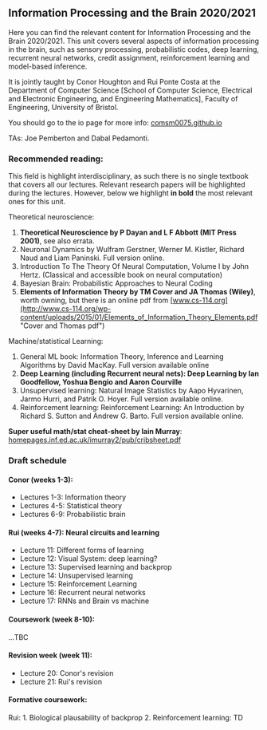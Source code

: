 ## Information Processing and the Brain 2020/2021

Here you can find the relevant content for Information Processing and the Brain 2020/2021. This unit covers several aspects of information processing in the brain, such as sensory processing, probabilistic codes, deep learning, recurrent neural networks, credit assignment, reinforcement learning and model-based inference.

It is jointly taught by Conor Houghton and Rui Ponte Costa at the
Department of Computer Science [School of Computer Science, Electrical
and Electronic Engineering, and Engineering Mathematics], Faculty of
Engineering, University of Bristol.

You should go to the io page for more info:
[comsm0075.github.io](https://comsm0075.github.io/ "unit homepage") 

TAs: Joe Pemberton and Dabal Pedamonti.

### Recommended reading:

This field is highlight interdisciplinary, as such there is no single textbook that covers all our lectures. Relevant research papers will be highlighted during the lectures. However, below we highlight **in bold** the most relevant ones for this unit.

Theoretical neuroscience:

1. **Theoretical Neuroscience by P Dayan and L F Abbott (MIT Press 2001)**, see also errata.
2. Neuronal Dynamics by Wulfram Gerstner, Werner M. Kistler, Richard Naud and Liam Paninski. Full version online.
3. Introduction To The Theory Of Neural Computation, Volume I by John Hertz. (Classical and accessible book on neural computation)
4. Bayesian Brain: Probabilistic Approaches to Neural Coding
5. **Elements of Information Theory by TM Cover and JA Thomas (Wiley)**, worth owning, but there is an online pdf from [www.cs-114.org](http://www.cs-114.org/wp-content/uploads/2015/01/Elements_of_Information_Theory_Elements.pdf "Cover and Thomas pdf")

Machine/statistical Learning:

1. General ML book: Information Theory, Inference and Learning Algorithms by David MacKay. Full version available online
2. **Deep Learning (including Recurrent neural nets): Deep Learning by Ian Goodfellow, Yoshua Bengio and Aaron Courville**
3. Unsupervised learning: Natural Image Statistics by Aapo Hyvarinen, Jarmo Hurri, and Patrik O. Hoyer. Full version available online.
4. Reinforcement learning: Reinforcement Learning: An Introduction by Richard S. Sutton and Andrew G. Barto. Full version available online.

**Super useful math/stat cheat-sheet by Iain Murray**:
[homepages.inf.ed.ac.uk/imurray2/pub/cribsheet.pdf](https://homepages.inf.ed.ac.uk/imurray2/pub/cribsheet.pdf)


### Draft schedule

#### Conor (weeks 1-3):

* Lectures 1-3: Information theory
* Lectures 4-5: Statistical theory
* Lectures 6-9: Probabilistic brain

#### Rui (weeks 4-7): Neural circuits and learning


* Lecture 11: Different forms of learning
* Lecture 12: Visual System: deep learning?
* Lecture 13: Supervised learning and backprop
* Lecture 14: Unsupervised learning
* Lecture 15: Reinforcement Learning
* Lecture 16: Recurrent neural networks
* Lecture 17: RNNs and Brain vs machine

#### Coursework (week 8-10):

...TBC

#### Revision week (week 11):

* Lecture 20: Conor's revision
* Lecture 21: Rui's revision

#### Formative coursework:

Rui: 1. Biological plausability of backprop
     2. Reinforcement learning: TD
